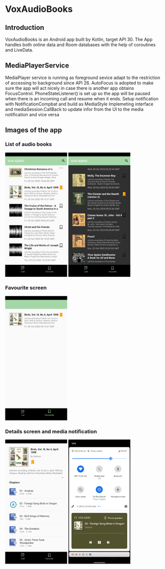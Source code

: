 # VoxAudioBooks

## Introduction
VoxAudioBooks is an Android app built by Kotlin, target API 30. The App handles both online data and Room databases with the help of coroutines and LiveData. 

## MediaPlayerService
MediaPlayer service is running as foreground sevice adapt to the restriction of accessing to background since API 26. 
AutoFocus is adopted to make sure the app will act nicely in case there is another app obtains FocusControl.
PhoneStateListener() is set up so the app will be paused when there is an incoming call and resume when it ends.
Setup notification with NotificationCompbat and build as MediaStyle
Implemeting interface and mediaSession.CallBack to update infor from the UI to the media notification and vice versa

## Images of the app
### List of audio books

<kbd>
<img src="https://github.com/KateVu/VoxAudioBooks/blob/master/images/ListBook.png" width="200"></kbd>  <kbd><img src="https://github.com/KateVu/VoxAudioBooks/blob/master/images/ListBook_Dark.png" width="200"></kbd>

### Favourite screen

<img src="https://github.com/KateVu/VoxAudioBooks/blob/master/images/Favourite.png" width="200">

### Details screen and media notification

<img src="https://github.com/KateVu/VoxAudioBooks/blob/master/images/Detail.png" width="200"> <img src="https://github.com/KateVu/VoxAudioBooks/blob/master/images/Notification.png" width="200">


